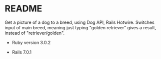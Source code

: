 # README

Get a picture of a dog to a breed, using Dog API, Rails Hotwire.
Switches input of main breed, meaning just typing "golden retriever" gives a result, instead of "retriever/golden". 

* Ruby version
3.0.2

* Rails 7.0.1